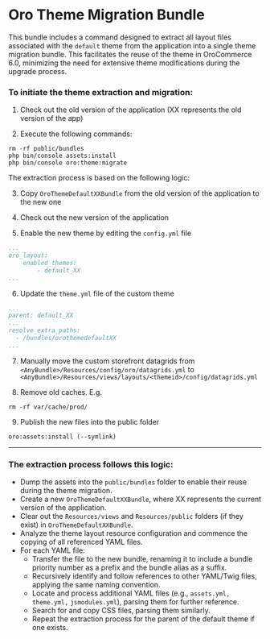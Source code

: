 # Oro Theme Migration Bundle

This bundle includes a command designed to extract all layout files associated with the `default` theme from the application into a single theme migration bundle. 
This facilitates the reuse of the theme in OroCommerce 6.0, minimizing the need for extensive theme modifications during the upgrade process.	

### To initiate the theme extraction and migration:

1. Check out the old version of the application (XX represents the old version of the app)

2. Execute the following commands:
```shell
rm -rf public/bundles
php bin/console assets:install
php bin/console oro:theme:migrate
```
The extraction process is based on the following logic:

3. Copy `OroThemeDefaultXXBundle` from the old version of the application to the new one

4. Check out the new version of the application

5. Enable the new theme by editing the `config.yml` file
```yaml
...
oro_layout:
    enabled_themes:
        - default_XX
...
```

6. Update the `theme.yml` file of the custom theme
```yaml
...
parent: default_XX
...
resolve_extra_paths:
  - /bundles/orothemedefaultXX
...
```

7. Manually move the custom storefront datagrids from 
`<AnyBundle>/Resources/config/oro/datagrids.yml` to 
`<AnyBundle>/Resources/views/layouts/<themeid>/config/datagrids.yml`

8. Remove old caches. E.g.
```shell
rm -rf var/cache/prod/
```

9. Publish the new files into the public folder
```shell
oro:assets:install (--symlink)
```

-----

### The extraction process follows this logic:
- Dump the assets into the `public/bundles` folder to enable their reuse during the theme migration.
- Create a new `OroThemeDefaultXXBundle`, where XX represents the current version of the application.
- Clear out the `Resources/views` and `Resources/public` folders (if they exist) in `OroThemeDefaultXXBundle`.
- Analyze the theme layout resource configuration and commence the copying of all referenced YAML files.
- For each YAML file:  
  - Transfer the file to the new bundle, renaming it to include a bundle priority number as a prefix and the bundle alias as a suffix.
  - Recursively identify and follow references to other YAML/Twig files, applying the same naming convention.
  - Locate and process additional YAML files (e.g., `assets.yml,` `theme.yml,` `jsmodules.yml`), parsing them for further reference.
  - Search for and copy CSS files, parsing them similarly.
  - Repeat the extraction process for the parent of the default theme if one exists.
